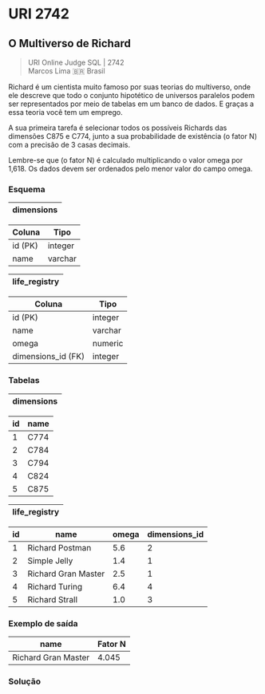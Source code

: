 # URI 2742

## O Multiverso de Richard

>URI Online Judge SQL | 2742  
>Marcos Lima :brazil: Brasil  

Richard é um cientista muito famoso por suas teorias do multiverso, onde ele descreve que todo o conjunto hipotético de universos paralelos podem ser representados por meio de tabelas em um banco de dados. E graças a essa teoria você tem um emprego.  

A sua primeira tarefa é selecionar todos os possíveis Richards das dimensões C875 e C774, junto a sua probabilidade de existência (o fator N) com a precisão de 3 casas decimais.  

Lembre-se que (o fator N) é calculado multiplicando o valor omega por 1,618. Os dados devem ser ordenados pelo menor valor do campo omega.  

### Esquema

| dimensions |
| ---------- |

| Coluna  | Tipo    |
| ------- | ------- |
| id (PK) | integer |
| name    | varchar |

| life_registry |
| ------------- |

| Coluna             | Tipo    |
| ------------------ | ------- |
| id (PK)            | integer |
| name               | varchar |
| omega              | numeric |
| dimensions_id (FK) | integer |

### Tabelas

| dimensions |
| ---------- |

| id  | name |
| --- | ---- |
| 1   | C774 |
| 2   | C784 |
| 3   | C794 |
| 4   | C824 |
| 5   | C875 |

| life_registry |
| ------------- |

| id  | name                | omega | dimensions_id |
| --- | ------------------- | ----- | ------------- |
| 1   | Richard Postman     | 5.6   | 2             |
| 2   | Simple Jelly        | 1.4   | 1             |
| 3   | Richard Gran Master | 2.5   | 1             |
| 4   | Richard Turing      | 6.4   | 4             |
| 5   | Richard Strall      | 1.0   | 3             |

### Exemplo de saída

| name                | Fator N |
| ------------------- | ------- |
| Richard Gran Master | 4.045   |

### Solução

```"
```
